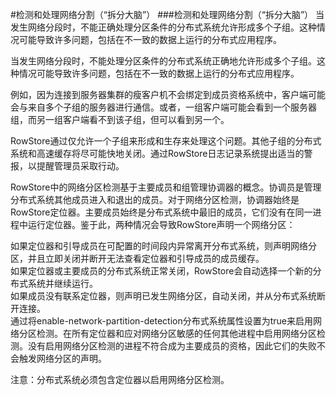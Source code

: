 
#检测和处理网络分割（“拆分大脑”）
###检测和处理网络分割（“拆分大脑”） 当发生网络分段时，不能正确处理分区条件的分布式系统允许形成多个子组。这种情况可能导致许多问题，包括在不一致的数据上运行的分布式应用程序。
<br/>


当发生网络分段时，不能处理分区条件的分布式系统正确地允许形成多个子组。这种情况可能导致许多问题，包括在不一致的数据上运行的分布式应用程序。<br/>

例如，因为连接到服务器集群的瘦客户机不会绑定到成员资格系统中，客户端可能会与来自多个子组的服务器进行通信。或者，一组客户端可能会看到一个服务器组，而另一组客户端看不到该子组，但可以看到另一个。<br/>

RowStore通过仅允许一个子组来形成和生存来处理这个问题。其他子组的分布式系统和高速缓存将尽可能快地关闭。通过RowStore日志记录系统提出适当的警报，以提醒管理员采取行动。<br/>

RowStore中的网络分区检测基于主要成员和组管理协调器的概念。协调员是管理分布式系统其他成员进入和退出的成员。对于网络分区检测，协调器始终是RowStore定位器。主要成员始终是分布式系统中最旧的成员，它们没有在同一进程中运行定位器。鉴于此，两种情况会导致RowStore声明一个网络分区：<br/>

如果定位器和引导成员在可配置的时间段内异常离开分布式系统，则声明网络分区，并且立即关闭并断开无法查看定位器和引导成员的成员缓存。<br/>
如果定位器或主要成员的分布式系统正常关闭，RowStore会自动选择一个新的分布式系统并继续运行。<br/>
如果成员没有联系定位器，则声明已发生网络分区，自动关闭，并从分布式系统断开连接。<br/>
通过将enable-network-partition-detection分布式系统属性设置为true来启用网络分区检测。在所有定位器和应对网络分区敏感的任何其他进程中启用网络分区检测。没有启用网络分区检测的进程不符合成为主要成员的资格，因此它们的失败不会触发网络分区的声明。<br/>

注意：分布式系统必须包含定位器以启用网络分区检测。<br/>

